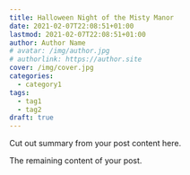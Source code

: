 ```yaml
---
title: Halloween Night of the Misty Manor
date: 2021-02-07T22:08:51+01:00
lastmod: 2021-02-07T22:08:51+01:00
author: Author Name
# avatar: /img/author.jpg
# authorlink: https://author.site
cover: /img/cover.jpg
categories:
  - category1
tags:
  - tag1
  - tag2
draft: true
---
```


Cut out summary from your post content here.

<!--more-->

The remaining content of your post.
